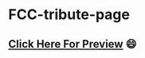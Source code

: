 # FCC-tribute-page
## [Click Here For Preview](https://apurbaadhikary.github.io/FCC-tribute-page/) :smile:
